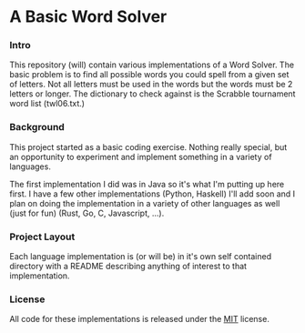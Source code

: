 # A Basic Word Solver

### Intro

This repository (will) contain various implementations of a Word Solver. The basic problem is to find all possible words you could spell from a given set of letters. Not all letters must be used in the words but the words must be 2 letters or longer. The dictionary to check against is the Scrabble tournament word list (twl06.txt.)

### Background

This project started as a basic coding exercise. Nothing really special, but an opportunity to experiment and implement something in a variety of languages.

The first implementation I did was in Java so it's what I'm putting up here first. I have a few other implementations (Python, Haskell) I'll add soon and I plan on doing the implementation in a variety of other languages as well (just for fun) (Rust, Go, C, Javascript, ...).

### Project Layout

Each language implementation is (or will be) in it's own self contained directory with a README describing anything of interest to that implementation.

### License

All code for these implementations is released under the [MIT](https://choosealicense.com/licenses/mit/) license.
